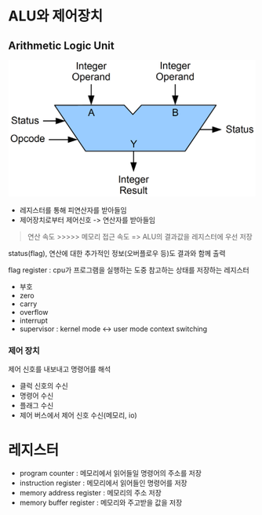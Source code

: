 # ALU와 제어장치

## Arithmetic Logic Unit
![alt text](./img/image.png)

- 레지스터를 통해 피연산자를 받아들임
- 제어장치로부터 제어신호 -> 연산자를 받아들임

 > 연산 속도 >>>>> 메모리 접근 속도 => ALU의 결과값을 레지스터에 우선 저장
 
 status(flag), 연산에 대한 추가적인 정보(오버플로우 등)도 결과와 함께 출력
 
 flag register : cpu가 프로그램을 실행하는 도중 참고하는 상태를 저장하는 레지스터
- 부호
- zero
- carry
- overflow
- interrupt
- supervisor : kernel mode <-> user mode context switching

### 제어 장치
제어 신호를 내보내고 명령어를 해석
- 클럭 신호의 수신
- 명령어 수신
- 플래그 수신
- 제어 버스에서 제어 신호 수신(메모리, io)
 
# 레지스터
- program counter : 메모리에서 읽어들일 명령어의 주소를 저장
- instruction register : 메모리에서 읽어들인 명령어를 저장
- memory address register : 메모리의 주소 저장
- memory buffer register : 메모리와 주고받을 값을 저장